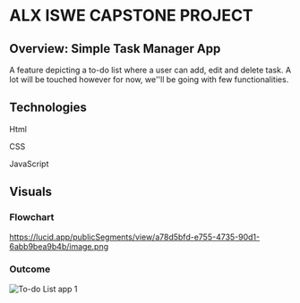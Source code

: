 # ALX ISWE CAPSTONE PROJECT

## Overview: Simple Task Manager App

A feature depicting a to-do list where a user can add, edit and delete task.
A lot will be touched however for now, we''ll be going with few functionalities.

## Technologies

Html

CSS

JavaScript

## Visuals

### Flowchart

https://lucid.app/publicSegments/view/a78d5bfd-e755-4735-90d1-6abb9bea9b4b/image.png

### Outcome

![To-do List app 1](https://github.com/Alachi24/alx_capstone_project/assets/97548378/e387618e-3690-47aa-9c41-9a743f9ed1e1)
